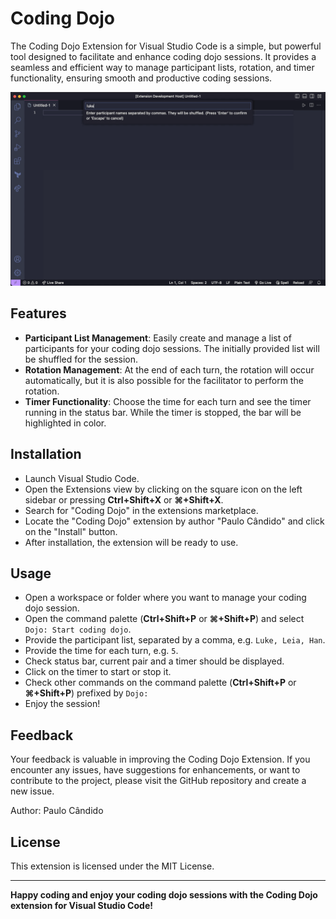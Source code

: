 # Coding Dojo

The Coding Dojo Extension for Visual Studio Code is a simple, but powerful tool designed to facilitate and enhance coding dojo sessions. It provides a seamless and efficient way to manage participant lists, rotation, and timer functionality, ensuring smooth and productive coding sessions.

![demo](docs/coding-dojo.gif)

## Features

* **Participant List Management**: Easily create and manage a list of participants for your coding dojo sessions. The initially provided list will be shuffled for the session.
* **Rotation Management**: At the end of each turn, the rotation will occur automatically, but it is also possible for the facilitator to perform the rotation.
* **Timer Functionality**: Choose the time for each turn and see the timer running in the status bar. While the timer is stopped, the bar will be highlighted in color.

## Installation
* Launch Visual Studio Code.
* Open the Extensions view by clicking on the square icon on the left sidebar or pressing **Ctrl+Shift+X** or **⌘+Shift+X**.
* Search for "Coding Dojo" in the extensions marketplace.
* Locate the "Coding Dojo" extension by author "Paulo Cândido" and click on the "Install" button.
* After installation, the extension will be ready to use.

## Usage
* Open a workspace or folder where you want to manage your coding dojo session.
* Open the command palette (**Ctrl+Shift+P** or **⌘+Shift+P**) and select `Dojo: Start coding dojo`.
* Provide the participant list, separated by a comma, e.g. `Luke, Leia, Han`.
* Provide the time for each turn, e.g. `5`.
* Check status bar, current pair and a timer should be displayed.
* Click on the timer to start or stop it.
* Check other commands on the command palette (**Ctrl+Shift+P** or **⌘+Shift+P**) prefixed by `Dojo: `
* Enjoy the session!

## Feedback
Your feedback is valuable in improving the Coding Dojo Extension. If you encounter any issues, have suggestions for enhancements, or want to contribute to the project, please visit the GitHub repository and create a new issue.

Author: Paulo Cândido

## License
This extension is licensed under the MIT License.

---
__Happy coding and enjoy your coding dojo sessions with the Coding Dojo extension for Visual Studio Code!__